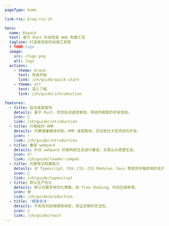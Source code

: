 ```yaml
---
pageType: home

link-rss: blog-rss-zh

hero:
  name: Rspack
  text: 基于 Rust 的高性能 Web 构建工具
  tagline: 打造高性能的前端工具链
  # TODO logo
  image:
    src: /logo.png
    alt: logo
  actions:
    - theme: brand
      text: 快速开始
      link: /zh/guide/quick-start
    - theme: alt
      text: 深入了解
      link: /zh/guide/introduction

features:
  - title: 启动速度极快
    details: 基于 Rust，项目启动速度极快，带给你极致的开发体验。
    icon: 🚀
    link: /zh/guide/introduction
  - title: 闪电般的 HMR
    details: 内置增量编译机制，HMR 速度极快，完全胜任大型项目的开发。
    icon: ⚡
    link: /zh/guide/introduction
  - title: 兼容 webpack
    details: 针对 webpack 的架构和生态进行兼容，无需从头搭建生态。
    icon: 📦
    link: /zh/guide/loader-compat
  - title: 内置常见构建能力
    details: 对 Typescript、JSX、CSS、CSS Modules、Sass 等提供开箱即用的支持。
    icon: 🎨
    link: /zh/guide/typescript
  - title: 默认生产优化
    details: 默认内置多种优化策略，如 Tree Shaking、代码压缩等等。
    icon: 🛠️
    link: /zh/guide/production
  - title: '框架无关'
    details: 不和任何前端框架绑定，保证足够的灵活性。
    icon: 🎯
    link: /zh/guide/react
---
```

